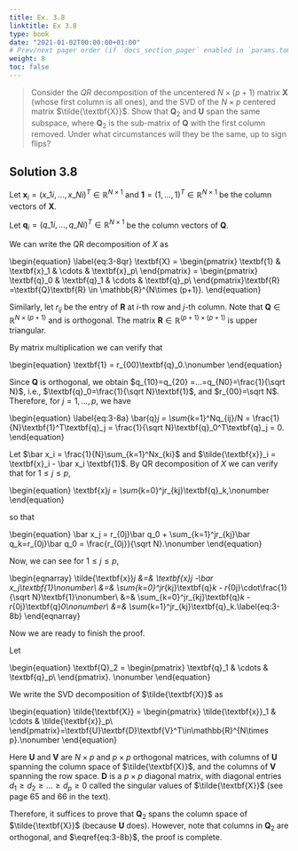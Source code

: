 ```yaml
---
title: Ex. 3.8
linktitle: Ex 3.8
type: book
date: "2021-01-02T00:00:00+01:00"
# Prev/next pager order (if `docs_section_pager` enabled in `params.toml`)
weight: 8
toc: false
---
```


> Consider the $QR$ decomposition of the uncentered $N\times (p+1)$ matrix $\textbf{X}$ (whose first column is all ones), and the SVD of the $N\times p$ centered matrix $\tilde{\textbf{X}}$. Show that $\textbf{Q}_2$ and $\textbf{U}$ span the same subspace, where $\textbf{Q}_2$ is the sub-matrix of $\textbf{Q}$ with the first column removed. Under what circumstances will they be the same, up to sign flips?

## Solution 3.8
Let $\textbf{x}_i=(x\_{1i}, ..., x\_{Ni})^T\in \mathbb{R}^{N\times 1}$ and $\textbf{1} = (1,...,1)^T\in \mathbb{R}^{N\times 1}$ be the column vectors of $\textbf{X}$. 

Let $\textbf{q}_i = (q\_{1i}, ..., q\_{Ni})^T\in \mathbb{R}^{N\times 1}$ be the column vectors of $\textbf{Q}$.

We can write the QR decomposition of $X$ as

\begin{equation}
	 \label{eq:3-8qr}
	 	\textbf{X}
				= 
				\begin{pmatrix}
					\textbf{1} & \textbf{x}_1 & \cdots & \textbf{x}_p\\
				\end{pmatrix}
				= 
				\begin{pmatrix}
					\textbf{q}_0 & \textbf{q}_1 & \cdots & \textbf{q}_p\\
				\end{pmatrix}\textbf{R}
				=\textbf{Q}\textbf{R}
				\in \mathbb{R}^{N\times (p+1)}.
\end{equation}

Similarly, let $r_{ij}$ be the entry of $\textbf{R}$ at $i$-th row and $j$-th column. Note that $\textbf{Q}\in\mathbb{R}^{N\times (p+1)}$ and is orthogonal. The matrix $\textbf{R}\in\mathbb{R}^{(p+1)\times(p+1)}$ is upper triangular.

By matrix multiplication we can verify that

\begin{equation}
\textbf{1} = r_{00}\textbf{q}_0.\nonumber
\end{equation}

Since $\textbf{Q}$ is orthogonal, we obtain $q_{10}=q_{20} =...=q_{N0}=\frac{1}{\sqrt N}$, i.e., $\textbf{q}_0=\frac{1}{\sqrt N}\textbf{1}$, and $r_{00}=\sqrt N$. 
Therefore, for $j=1,...,p$, we have

\begin{equation}
\label{eq:3-8a}
\bar{q}_j = \sum_{k=1}^Nq_{ij}/N = \frac{1}{N}\textbf{1}^T\textbf{q}_j = \frac{1}{\sqrt N}\textbf{q}_0^T\textbf{q}_j = 0.
\end{equation}

Let $\bar x_i = \frac{1}{N}\sum_{k=1}^Nx_{ki}$ and $\tilde{\textbf{x}}_i = \textbf{x}_i - \bar x_i \textbf{1}$. By QR decomposition of $X$ we can verify that for $1\le j \le p$,

\begin{equation}
\textbf{x}_j = \sum_{k=0}^jr_{kj}\textbf{q}_k,\nonumber
\end{equation}

so that

\begin{equation}
\bar x_j = r_{0j}\bar q_0 + \sum_{k=1}^jr_{kj}\bar q_k=r_{0j}\bar q_0 = \frac{r_{0j}}{\sqrt N}.\nonumber
\end{equation}

Now, we can see for $1\le j\le p$,

\begin{eqnarray}
\tilde{\textbf{x}}_j &=& \textbf{x}_j -\bar x_j\textbf{1}\nonumber\\ 
                &=& \sum_{k=0}^jr_{kj}\textbf{q}_k - r_{0j}\cdot\frac{1}{\sqrt N}\textbf{1}\nonumber\\
                &=& \sum_{k=0}^jr_{kj}\textbf{q}_k - r_{0j}\textbf{q}_0\nonumber\\
                &=& \sum_{k=1}^jr_{kj}\textbf{q}_k.\label{eq:3-8b}
\end{eqnarray}

Now we are ready to finish the proof.

Let

\begin{equation}
\textbf{Q}_2 =   \begin{pmatrix}
            \textbf{q}_1 & \cdots & \textbf{q}_p\\
        \end{pmatrix}.	\nonumber
\end{equation}  

We write the SVD decomposition of $\tilde{\textbf{X}}$ as

\begin{equation}
\tilde{\textbf{X}} = \begin{pmatrix}
                    \tilde{\textbf{x}}_1 & \cdots & \tilde{\textbf{x}}_p\\
                    \end{pmatrix}=\textbf{U}\textbf{D}\textbf{V}^T\in\mathbb{R}^{N\times p}.\nonumber
\end{equation}

Here $\textbf{U}$ and $\textbf{V}$ are $N\times p$ and $p\times p$ orthogonal matrices, with columns of $\textbf{U}$ spanning the column space of $\tilde{\textbf{X}}$, and the columns of $\textbf{V}$ spanning the row space. $\textbf{D}$ is a $p\times p$ diagonal matrix, with diagonal entries $d_1\ge d_2\ge ... \ge d_p\ge 0$ called the singular values of $\tilde{\textbf{X}}$ (see page 65 and 66 in the text). 

Therefore, it suffices to prove that $\textbf{Q}_2$ spans the column space of $\tilde{\textbf{X}}$ (because $\textbf{U}$ does). However, note that columns in $\textbf{Q}_2$ are orthogonal, and $\eqref{eq:3-8b}$, the proof is complete.